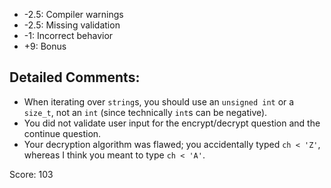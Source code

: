 -   -2.5: Compiler warnings
-   -2.5: Missing validation
-   -1: Incorrect behavior
-   +9: Bonus

## Detailed Comments:

-   When iterating over `string`s, you should use an `unsigned int` or a `size_t`, not an `int` (since technically `int`s can be negative).
-   You did not validate user input for the encrypt/decrypt question and the continue question.
-   Your decryption algorithm was flawed; you accidentally typed `ch < 'Z'`, whereas I think you meant to type `ch < 'A'`.

Score: 103

